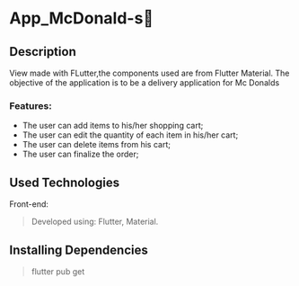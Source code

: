
# App_McDonald-s🍟

## Description

View made with FLutter,the components used are from Flutter Material. The objective of the application is to be a delivery application for Mc Donalds

### Features:

- The user can add items to his/her shopping cart;
- The user can edit the quantity of each item in his/her cart;  
- The user can delete items from his cart;  
- The user can finalize the order;     


## Used Technologies

Front-end:

> Developed using: Flutter, Material.


## Installing Dependencies

> flutter pub get
